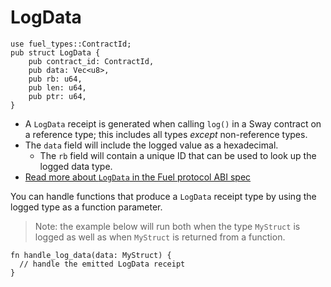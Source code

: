 
# LogData

```rust,ignore
use fuel_types::ContractId;
pub struct LogData {
    pub contract_id: ContractId,
    pub data: Vec<u8>,
    pub rb: u64,
    pub len: u64,
    pub ptr: u64,
}
```

- A `LogData` receipt is generated when calling `log()` in a Sway contract on a reference type; this includes all types _except_ non-reference types.
- The `data` field will include the logged value as a hexadecimal.
  - The `rb` field will contain a unique ID that can be used to look up the logged data type.
- [Read more about `LogData` in the Fuel protocol ABI spec](https://specs.fuel.network/master/abi/receipts.html#logdata-receipt)

You can handle functions that produce a `LogData` receipt type by using the logged type as a function parameter.

> Note: the example below will run both when the type `MyStruct` is logged as well as when `MyStruct` is returned from a function.

```rust, ignore
fn handle_log_data(data: MyStruct) {
  // handle the emitted LogData receipt
}
```
